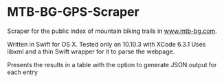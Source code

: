 # MTB-BG-GPS-Scraper
Scraper for the public index of mountain biking trails in www.mtb-bg.com.

Written in Swift for OS X. Tested only on 10.10.3 with XCode 6.3.1
Uses libxml and a thin Swift wrapper for it to parse the webpage.

Presents the results in a table with the option to generate JSON output for each entry
